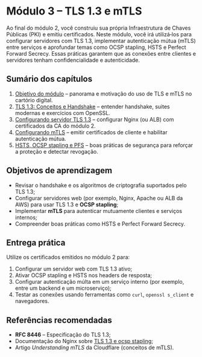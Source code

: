 # Módulo 3 – TLS 1.3 e mTLS

Ao final do módulo 2, você construiu sua própria Infraestrutura de Chaves Públicas (PKI) e emitiu certificados. Neste módulo, você irá utilizá‑los para configurar servidores com TLS 1.3, implementar autenticação mútua (mTLS) entre serviços e aprofundar temas como OCSP stapling, HSTS e Perfect Forward Secrecy. Essas práticas garantem que as conexões entre clientes e servidores tenham confidencialidade e autenticidade.

## Sumário dos capítulos

1. [Objetivo do módulo](01_objetivo.md) – panorama e motivação do uso de TLS e mTLS no cartório digital.
2. [TLS 1.3: Conceitos e Handshake](02_tls_1_3_conceitos.md) – entender handshake, suites modernas e exercícios com OpenSSL.
3. [Configurando servidor TLS 1.3](03_configurando_tls_servidor.md) – configurar Nginx (ou ALB) com certificados da CA do módulo 2.
4. [Configurando mTLS](04_configurando_mtls.md) – emitir certificados de cliente e habilitar autenticação mútua.
5. [HSTS, OCSP stapling e PFS](05_hsts_ocsp_stapling.md) – boas práticas de segurança para reforçar a proteção e detectar revogação.

## Objetivos de aprendizagem

- Revisar o handshake e os algoritmos de criptografia suportados pelo TLS 1.3;
- Configurar servidores web (por exemplo, Nginx, Apache ou ALB da AWS) para usar TLS 1.3 e **OCSP stapling**;
- Implementar **mTLS** para autenticar mutuamente clientes e serviços internos;
- Compreender boas práticas como HSTS e Perfect Forward Secrecy.

## Entrega prática

Utilize os certificados emitidos no módulo 2 para:

1. Configurar um servidor web com TLS 1.3 ativo;
2. Ativar OCSP stapling e HSTS nos headers de resposta;
3. Configurar autenticação múlta em um serviço interno (por exemplo, entre um backend e um microserviço);
4. Testar as conexões usando ferramentas como `curl`, `openssl s_client` e navegadores.

## Referências recomendadas

- **RFC 8446** – Especificação do TLS 1.3;
- Documentação do Nginx sobre [TLS 1.3 e ocsp stapling](https://nginx.org/en/docs/http/ngx_http_ssl_module.html#ocsp_stapling);
- Artigo *Understanding mTLS* da Cloudflare (conceitos de mTLS).
